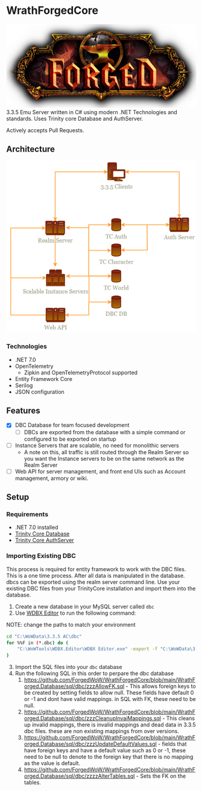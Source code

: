 # WrathForgedCore
![logo](Forged_Logo.png)
3.3.5 Emu Server written in C# using modern .NET Technologies and standards. Uses Trinity core Database and AuthServer.

Actively accepts Pull Requests.

## Architecture
![Architecture](Architecture.png)


### Technologies
- .NET 7.0
- OpenTelemetry
    - Zipkin and OpenTelemetryProtocol supported
- Entity Framework Core
- Serilog
- JSON configuration

## Features
- [X] DBC Database for team focused development
    - [ ] DBCs are exported from the database with a simple command or configured to be exported on startup
- [ ] Instance Servers that are scalable, no need for monolithic servers
    - A note on this, all traffic is still routed through the Realm Server so you want the Instance servers to be on the same network as the Realm Server
- [ ] Web API for server management, and front end UIs such as Account management, armory or wiki.

## Setup
### Requirements
- .NET 7.0 installed
- [Trinity Core Database](https://trinitycore.info/install/Database-Installation)
- [Trinity Core AuthServer](https://github.com/TrinityCore/TrinityCore/tree/3.3.5)

### Importing Existing DBC
This process is required for entity framework to work with the DBC files. This is a one time process. After all data is manipulated in the database. dbcs can be exported using the realm server command line.
Use your existing DBC files from your TrinityCore installation and import them into the database.

1. Create a new database in your MySQL server called `dbc`
2. Use [WDBX Editor](https://github.com/robinsch/WDBXEditor) to run the following command:

NOTE: change the paths to match your environment
```bash
cd "C:\WoWData\3.3.5 AC\dbc"
for %%F in (*.dbc) do (
    "C:\WoWTools\WDBX.Editor\WDBX Editor.exe" -export -f "C:\WoWData\3.3.5 AC\dbc\%%F" -b 12340 -o "C:\WoWData\3.3.5 AC\sql\%%~nF.sql"
)
```

3. Import the SQL files into your `dbc` database
4. Run the following SQL in this order to perpare the dbc database
    1. https://github.com/ForgedWoW/WrathForgedCore/blob/main/WrathForged.Database/sql/dbc/zzzAllowFK.sql - This allows foreign keys to be created by setting fields to allow null. These fields have default 0 or -1 and dont have valid mappings. in SQL with FK, these need to be null.
    2. https://github.com/ForgedWoW/WrathForgedCore/blob/main/WrathForged.Database/sql/dbc/zzzCleanupInvaiMappings.sql - This cleans up invalid mappings, there is invalid mappings and dead data in 3.3.5 dbc files. these are non existing mappings from over versions.
    3. https://github.com/ForgedWoW/WrathForgedCore/blob/main/WrathForged.Database/sql/dbc/zzzUpdateDefaultValues.sql - fields that have foreign keys and have a default value such as 0 or -1, these need to be null to denote to the foreign key that there is no mapping as the value is default.
    4. https://github.com/ForgedWoW/WrathForgedCore/blob/main/WrathForged.Database/sql/dbc/zzzzAlterTables.sql - Sets the FK on the tables.